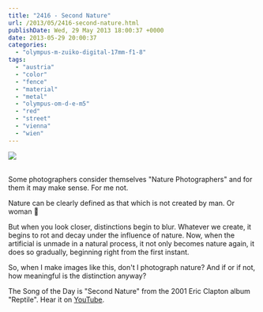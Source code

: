 ```yaml
---
title: "2416 - Second Nature"
url: /2013/05/2416-second-nature.html
publishDate: Wed, 29 May 2013 18:00:37 +0000
date: 2013-05-29 20:00:37
categories: 
  - "olympus-m-zuiko-digital-17mm-f1-8"
tags: 
  - "austria"
  - "color"
  - "fence"
  - "material"
  - "metal"
  - "olympus-om-d-e-m5"
  - "red"
  - "street"
  - "vienna"
  - "wien"
---
```

<div class="container">
<div class="center"><a target="_blank" href="https://d25zfm9zpd7gm5.cloudfront.net/1200x1200/2013/20130519_071403_lr.jpg"><img src="https://d25zfm9zpd7gm5.cloudfront.net/0600x0600/2013/20130519_071403_lr.jpg" /></a></div>
</div>
<br />

Some photographers consider themselves "Nature Photographers" and for them it may make sense. For me not.

Nature can be clearly defined as that which is not created by man. Or woman 🙂

But when you look closer, distinctions begin to blur. Whatever we create, it begins to rot and decay under the influence of nature. Now, when the artificial is unmade in a natural process, it not only becomes nature again, it does so gradually, beginning right from the first instant. 

 So, when I make images like this, don't I photograph nature? And if or if not, how meaningful is the distinction anyway?

The Song of the Day is "Second Nature" from the 2001 Eric Clapton album "Reptile". Hear it on <a href="http://www.youtube.com/watch?v=Xjxh_U4GXGA" target="_blank">YouTube</a>.
